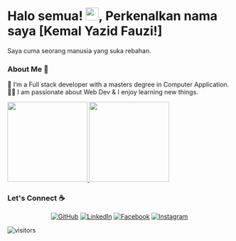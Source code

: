 # Halo semua! <img src="https://github.com/TheDudeThatCode/TheDudeThatCode/blob/master/Assets/Hi.gif" width="29px">, Perkenalkan nama saya [Kemal Yazid Fauzi!]
Saya cuma seorang manusia yang suka rebahan.

### About Me 🚀
🌱 I’m a Full stack developer with a masters degree in Computer Application. </br>
👨‍💻  I am passionate about Web Dev & I enjoy learning new things. </br>

<p align="left">
<a href="https://github.com/KemalYF">
  <img height="180em" src="https://github-readme-stats-eight-theta.vercel.app/api?username=KemalYF&show_icons=true&theme=algolia&include_all_commits=true&count_private=true"/>
  <img height="180em" src="https://github-readme-stats-eight-theta.vercel.app/api/top-langs/?username=KemalYF&layout=compact&langs_count=8&theme=algolia"/>
</a>
</p>

### Let's Connect :coffee:
<p align="center">
	<a href="https://github.com/KemalYF"><img src="https://img.icons8.com/bubbles/50/000000/github.png" alt="GitHub"/></a>
	<a href="https://www.linkedin.com/in/kemalyf/"><img src="https://img.icons8.com/bubbles/50/000000/linkedin.png" alt="LinkedIn"/></a>
	<a href="https://www.facebook.com/kmalxx69/"><img src="https://img.icons8.com/bubbles/50/000000/facebook-new.png" alt="Facebook"/></a>
	<a href="https://www.instagram.com/kmalvx_13/"><img src="https://img.icons8.com/bubbles/50/000000/instagram.png" alt="Instagram"/></a>
</p>

![visitors](https://visitor-badge.laobi.icu/badge?page_id=isupersky.isupersky)
